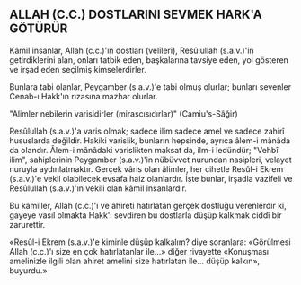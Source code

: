 ## ALLAH (C.C.) DOSTLARINI SEVMEK HARK'A GÖTÜRÜR

Kâmil insanlar, Allah (c.c.)'ın dostları (velî­leri), Resûlullah (s.a.v.)'in getirdiklerini alan, onla­rı tatbik eden, başkalarına tavsiye eden, yol gös­teren ve irşad eden seçilmiş kimselerdirler.

Bunlara tabi olanlar, Peygamber (s.a.v.)'e ta­bi olmuş olurlar; bunları sevenler Cenab-ı Hakk'ın rızasına mazhar olurlar.

"Alimler nebilerin varisidirler (mirascısıdırlar)" (Camiu's-Sâğir)

Resûlullah (s.a.v.)'a varis olmak; sadece ilim sadece amel ve sadece zahirî hususlarda değildir. Hakiki varislik, bunların hepsinde, ayrıca âlem-i mânâda da olandır. Âlem-i mânâdaki varislikten maksat da, ilm-i ledündür; "Vehbî ilim", sahipleri­nin Peygamber (s.a.v.)'in nübüvvet nurundan na­sipleri, velayet nuruyla aydınlatmaktır. Gerçek vâris olan âlimler, her cihetle Resûl-i Ekrem (s.a.v.)'e vekil olabilecek evsafa haiz olanlardır. İşte bunlar, irşadla vazifeli ve Resûlullah (s.a.v.)'ın vekili olan kâmil insanlardır.

Bu kâmiller, Allah (c.c.)'ı ve âhireti hatırla­tan gerçek dostluğu verenlerdir ki, gayeye va­sıl olmakta Hakk'ı sevdiren bu dostlarla düşüp kalkmak ciddî bir zarurettir.

«Resûl-i Ekrem (s.a.v.)'e kiminle düşüp kalka­lım? diye soranlara: «Görülmesi Allah (c.c.)'ı size en çok hatırlatanlar ile...» diğer rivayette «Konuşması amelinizle ilgili olan ahiret amelini si­ze hatırlatan ile... düşüp kalkın», buyurdu.»
